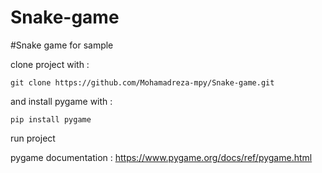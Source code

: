 # Snake-game
#Snake game for sample

clone project with :
```
git clone https://github.com/Mohamadreza-mpy/Snake-game.git
```
and install pygame with :
```
pip install pygame
```
run project

pygame documentation : https://www.pygame.org/docs/ref/pygame.html
